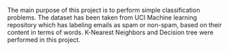 The main purpose of this project is to perform simple classification problems. The dataset has been taken from UCI Machine learning repository which has labeling emails as spam or non-spam, based on their content in terms of words. K-Nearest Neighbors and Decision tree were performed in this project.
